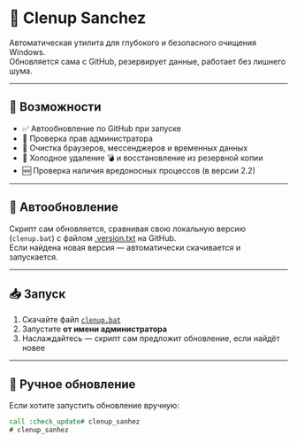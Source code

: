 # 🧹 Clenup Sanchez

Автоматическая утилита для глубокого и безопасного очищения Windows.  
Обновляется сама с GitHub, резервирует данные, работает без лишнего шума.

---

## 🚀 Возможности

- ✅ Автообновление по GitHub при запуске
- 🔐 Проверка прав администратора
- 🧹 Очистка браузеров, мессенджеров и временных данных
- 🧠 Холодное удаление 💣 и восстановление из резервной копии
- 🆕 Проверка наличия вредоносных процессов (в версии 2.2)

---

## 🔄 Автообновление

Скрипт сам обновляется, сравнивая свою локальную версию (`clenup.bat`) с файлом [.version.txt](.version.txt) на GitHub.  
Если найдена новая версия — автоматически скачивается и запускается.

---

## 📥 Запуск

1. Скачайте файл [`clenup.bat`](clenup.bat)
2. Запустите **от имени администратора**
3. Наслаждайтесь — скрипт сам предложит обновление, если найдёт новее

---

## 🔧 Ручное обновление

Если хотите запустить обновление вручную:

```bat
call :check_update# clenup_sanhez
# clenup_sanhez
